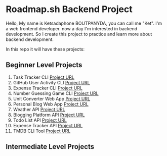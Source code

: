 # Roadmap.sh Backend Project

Hello, My name is Ketsadaphone BOUTPANYDA, you can call me "Ket". I'm a web frontend developer. now a day I'm interested in backend development. So I create this project to practice and learn more about backend development.

In this repo it will have these projects:


## Beginner Level Projects
1. Task Tracker CLI [Project URL](https://roadmap.sh/projects/task-tracker)
2. GitHub User Activity CLI [Project URL](https://roadmap.sh/projects/github-user-activity)
3. Expense Tracker CLI [Project URL](https://roadmap.sh/projects/expense-tracker)
4. Number Guessing Game CLI [Project URL](https://roadmap.sh/projects/number-guessing-game)
5. Unit Converter Web App [Project URL](https://roadmap.sh/projects/unit-converter)
6. Personal Blog Web App [Project URL](https://roadmap.sh/projects/personal-blog)
7. Weather API [Project URL](https://roadmap.sh/projects/weather-api-wrapper-service)
8. Blogging Platform API [Project URL](https://roadmap.sh/projects/blogging-platform-api)
9. Todo List API [Project URL](https://roadmap.sh/projects/todo-list-api)
10. Expense Tracker API [Project URL](https://roadmap.sh/projects/expense-tracker-api)
11. TMDB CLI Tool [Project URL](https://roadmap.sh/projects/tmdb-cli)

## Intermediate Level Projects
